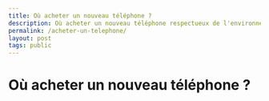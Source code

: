 ```yaml
---
title: Où acheter un nouveau téléphone ?
description: Où acheter un nouveau téléphone respectueux de l'environnement ?
permalink: /acheter-un-telephone/
layout: post
tags: public
---
```


# Où acheter un nouveau téléphone ?
